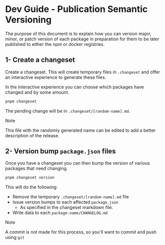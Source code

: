 # Dev Guide - Publication Semantic Versioning

The purpose of this document is to explain how you can version major, minor, or patch version of each package in preparation for them to be later published to either the npm or docker registries.

## 1- Create a changeset

Create a changeset. This will create temporary files in `.changeset` and offer an interactive experience to generate these files.

In the interactive experience you can choose which packages have changed and by some amount.

```sh
pnpm changeset
```

The pending change will be in `.changeset/[random-name].md`.

> [!NOTE]
> This file with the randomly generated name can be edited to add a better description of the release.

## 2- Version bump `package.json` files

Once you have a changeset you can then bump the version of various packages that need changing.

```sh
pnpm changeset version
```

This will do the following:

- Remove the temporary `.changeset/[random-name].md` file
- Issue version bumps to each affected `package.json`
  - As specified in the changeset markdown file.
- Write data to each `package-name/CHANGELOG.md`

> [!NOTE]
> A commit is not made for this process, so you'll want to commit and push using `git`

